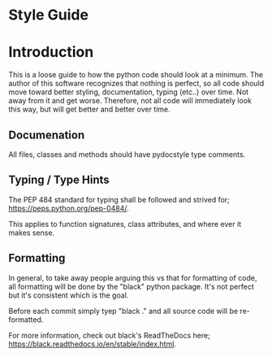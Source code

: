 # Style Guide

# Introduction

This is a loose guide to how the python code should look at a minimum.  The author of this software recognizes that 
nothing is perfect, so all code should move toward better styling, documentation, typing (etc..) over time.  Not away
from it and get worse.  Therefore, not all code will immediately look this way, but will get better and better over time.

## Documenation

All files, classes and methods should have pydocstyle type comments.

## Typing / Type Hints

The PEP 484 standard for typing shall be followed and strived for; https://peps.python.org/pep-0484/.

This applies to function signatures, class attributes, and where ever it makes sense.

## Formatting

In general, to take away people arguing this vs that for formatting of code, all formatting will be done by the "black"
python package.  It's not perfect but it's consistent which is the goal.

Before each commit simply tyep "black ." and all source code will be re-formatted.  

For more information, check out black's ReadTheDocs here; https://black.readthedocs.io/en/stable/index.html. 
